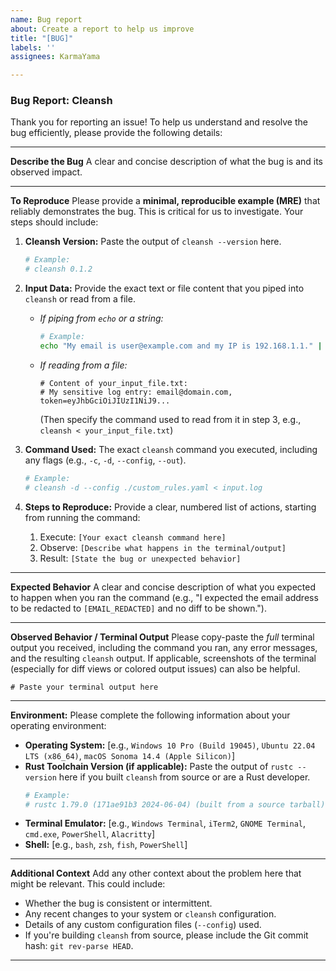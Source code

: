 ```yaml
---
name: Bug report
about: Create a report to help us improve
title: "[BUG]"
labels: ''
assignees: KarmaYama

---
```


### **Bug Report: Cleansh**

Thank you for reporting an issue\! To help us understand and resolve the bug efficiently, please provide the following details:

-----

**Describe the Bug**
A clear and concise description of what the bug is and its observed impact.

-----

**To Reproduce**
Please provide a **minimal, reproducible example (MRE)** that reliably demonstrates the bug. This is critical for us to investigate. Your steps should include:

1.  **Cleansh Version:**
    Paste the output of `cleansh --version` here.

    ```bash
    # Example:
    # cleansh 0.1.2
    ```

2.  **Input Data:**
    Provide the exact text or file content that you piped into `cleansh` or read from a file.

      * *If piping from `echo` or a string:*
        ```bash
        # Example:
        echo "My email is user@example.com and my IP is 192.168.1.1." | cleansh
        ```
      * *If reading from a file:*
        ```
        # Content of your_input_file.txt:
        # My sensitive log entry: email@domain.com, token=eyJhbGciOiJIUzI1NiJ9...
        ```
        (Then specify the command used to read from it in step 3, e.g., `cleansh < your_input_file.txt`)

3.  **Command Used:**
    The exact `cleansh` command you executed, including any flags (e.g., `-c`, `-d`, `--config`, `--out`).

    ```bash
    # Example:
    # cleansh -d --config ./custom_rules.yaml < input.log
    ```

4.  **Steps to Reproduce:**
    Provide a clear, numbered list of actions, starting from running the command:

    1.  Execute: `[Your exact cleansh command here]`
    2.  Observe: `[Describe what happens in the terminal/output]`
    3.  Result: `[State the bug or unexpected behavior]`

-----

**Expected Behavior**
A clear and concise description of what you expected to happen when you ran the command (e.g., "I expected the email address to be redacted to `[EMAIL_REDACTED]` and no diff to be shown.").

-----

**Observed Behavior / Terminal Output**
Please copy-paste the *full* terminal output you received, including the command you ran, any error messages, and the resulting `cleansh` output. If applicable, screenshots of the terminal (especially for diff views or colored output issues) can also be helpful.

```
# Paste your terminal output here
```

-----

**Environment:**
Please complete the following information about your operating environment:

  * **Operating System:** [e.g., `Windows 10 Pro (Build 19045)`, `Ubuntu 22.04 LTS (x86_64)`, `macOS Sonoma 14.4 (Apple Silicon)`]
  * **Rust Toolchain Version (if applicable):**
    Paste the output of `rustc --version` here if you built `cleansh` from source or are a Rust developer.
    ```bash
    # Example:
    # rustc 1.79.0 (171ae91b3 2024-06-04) (built from a source tarball)
    ```
  * **Terminal Emulator:** [e.g., `Windows Terminal`, `iTerm2`, `GNOME Terminal`, `cmd.exe`, `PowerShell`, `Alacritty`]
  * **Shell:** [e.g., `bash`, `zsh`, `fish`, `PowerShell`]

-----

**Additional Context**
Add any other context about the problem here that might be relevant. This could include:

  * Whether the bug is consistent or intermittent.
  * Any recent changes to your system or `cleansh` configuration.
  * Details of any custom configuration files (`--config`) used.
  * If you're building `cleansh` from source, please include the Git commit hash: `git rev-parse HEAD`.

-----
